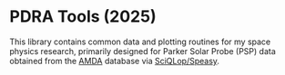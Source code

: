 # PDRA Tools (2025)
This library contains common data and plotting routines for my space physics research, primarily designed for Parker Solar Probe (PSP) data obtained from the [AMDA](https://amda.irap.omp.eu/) database via [SciQLop/Speasy](https://github.com/SciQLop/speasy).